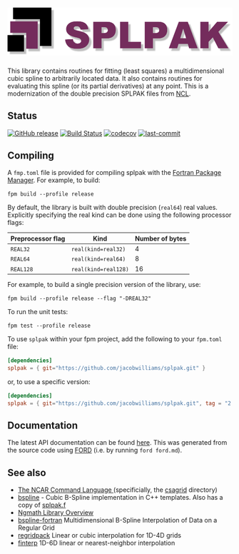 ![splpak](media/splpak.png)
============

This library contains routines for fitting (least squares) a multidimensional cubic spline to arbitrarily located data.  It also contains routines for evaluating this spline (or its partial derivatives) at any point.
This is a modernization of the double precision SPLPAK files from [NCL](https://github.com/NCAR/ncl).

## Status

[![GitHub release](https://img.shields.io/github/release/jacobwilliams/splpak.svg)](https://github.com/jacobwilliams/splpak/releases/latest)
[![Build Status](https://github.com/jacobwilliams/splpak/actions/workflows/CI.yml/badge.svg)](https://github.com/jacobwilliams/splpak/actions)
[![codecov](https://codecov.io/gh/jacobwilliams/splpak/branch/master/graph/badge.svg)](https://codecov.io/gh/jacobwilliams/splpak)
[![last-commit](https://img.shields.io/github/last-commit/jacobwilliams/splpak)](https://github.com/jacobwilliams/splpak/commits/master)

## Compiling

A `fmp.toml` file is provided for compiling splpak with the [Fortran Package Manager](https://github.com/fortran-lang/fpm). For example, to build:

```
fpm build --profile release
```

By default, the library is built with double precision (`real64`) real values. Explicitly specifying the real kind can be done using the following processor flags:

Preprocessor flag | Kind  | Number of bytes
----------------- | ----- | ---------------
`REAL32`  | `real(kind=real32)`  | 4
`REAL64`  | `real(kind=real64)`  | 8
`REAL128` | `real(kind=real128)` | 16

For example, to build a single precision version of the library, use:

```
fpm build --profile release --flag "-DREAL32"
```

To run the unit tests:

```
fpm test --profile release
```

To use `splpak` within your fpm project, add the following to your `fpm.toml` file:
```toml
[dependencies]
splpak = { git="https://github.com/jacobwilliams/splpak.git" }
```

or, to use a specific version:
```toml
[dependencies]
splpak = { git="https://github.com/jacobwilliams/splpak.git", tag = "2.0.0"  }
```

## Documentation

The latest API documentation can be found [here](https://jacobwilliams.github.io/splpak/). This was generated from the source code using [FORD](https://github.com/Fortran-FOSS-Programmers/ford) (i.e. by running `ford ford.md`).

## See also
 *  [The NCAR Command Language ](https://github.com/NCAR/ncl) (specificially, the [csagrid](https://github.com/NCAR/ncl/tree/develop/ngmath/src/lib/gridpack/csagrid) directory)
 * [bspline](https://github.com/NCAR/bspline) - Cubic B-Spline implementation in C++ templates. Also has a copy of [splpak.f](https://github.com/NCAR/bspline/tree/master/Tests/Fortran)
 * [Ngmath Library Overview](https://ngwww.ucar.edu/ngmath/)
 * [bspline-fortran](https://github.com/jacobwilliams/bspline-fortran) Multidimensional B-Spline Interpolation of Data on a Regular Grid
 * [regridpack](https://github.com/jacobwilliams/regridpack) Linear or cubic interpolation for 1D-4D grids
 * [finterp](https://github.com/jacobwilliams/finterp) 1D-6D linear or nearest-neighbor interpolation